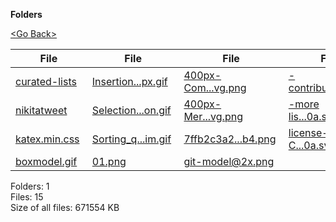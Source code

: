 **Folders**

[&lt;Go Back&gt;](../right.html)

  

<table><thead><tr class="header"><th><strong>File</strong></th><th><strong>File</strong></th><th><strong>File</strong></th><th><strong>File</strong></th></tr></thead><tbody><tr class="odd"><td><a href="curated-lists">curated-lists</a> </td><td><a href="Insertion-sort-example-300px.gif">Insertion...px.gif</a> </td><td><a href="400px-Comparison_computational_complexity.svg.png">400px-Com...vg.png</a> </td><td><a href="-contribute-0a0a0a.svg">-contribu...0a.svg</a> </td></tr><tr class="even"><td><a href="nikitatweet">nikitatweet</a> </td><td><a href="Selection-Sort-Animation.gif">Selection...on.gif</a> </td><td><a href="400px-Merge_sort_algorithm_diagram.svg.png">400px-Mer...vg.png</a> </td><td><a href="-more%20lists-0a0a0a.svg">-more lis...0a.svg</a> </td></tr><tr class="odd"><td><a href="katex.min.css">katex.min.css</a> </td><td><a href="Sorting_quicksort_anim.gif">Sorting_q...im.gif</a> </td><td><a href="7ffb2c3a25b74dcf9eec013282b9cfb4.png">7ffb2c3a2...b4.png</a> </td><td><a href="license-CC4-0a0a0a.svg">license-C...0a.svg</a> </td></tr><tr class="even"><td><a href="boxmodel.gif">boxmodel.gif</a> </td><td><a href="01.png">01.png</a> </td><td><a href="git-model@2x.png">git-model@2x.png</a> </td><td></td></tr></tbody></table>

Folders: 1  
Files: 15  
Size of all files: 671554 KB

